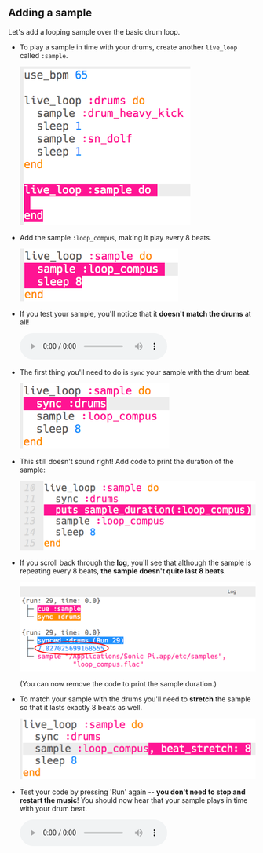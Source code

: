 ## Adding a sample

Let's add a looping sample over the basic drum loop.

+ To play a sample in time with your drums, create another `live_loop` called `:sample`.
    
    ![截屏](images/dj-sample-loop.png)

+ Add the sample `:loop_compus`, making it play every 8 beats.
    
    ![截屏](images/dj-sample-bug.png)

+ If you test your sample, you'll notice that it **doesn't match the drums** at all!
    
    <div id="audio-preview" class="pdf-hidden">
      <audio controls preload> <source src="resources/beat-bug.mp3" type="audio/mpeg"> Your browser does not support the <code>audio</code> element. </audio>
    </div>
+ The first thing you'll need to do is `sync` your sample with the drum beat.
    
    ![截屏](images/dj-sample-sync.png)

+ This still doesn't sound right! Add code to print the duration of the sample:
    
    ![截图](images/dj-sample-duration.png)

+ If you scroll back through the **log**, you'll see that although the sample is repeating every 8 beats, **the sample doesn't quite last 8 beats**.
    
    ![截屏](images/dj-sample-log.png)
    
    (You can now remove the code to print the sample duration.)

+ To match your sample with the drums you'll need to **stretch** the sample so that it lasts exactly 8 beats as well.
    
    ![截屏](images/dj-sample-stretch.png)

+ Test your code by pressing 'Run' again -- **you don't need to stop and restart the music**! You should now hear that your sample plays in time with your drum beat.
    
    <div id="audio-preview" class="pdf-hidden">
      <audio controls preload> <source src="resources/beat-fixed.mp3" type="audio/mpeg"> Your browser does not support the <code>audio</code> element. </audio>
    </div>